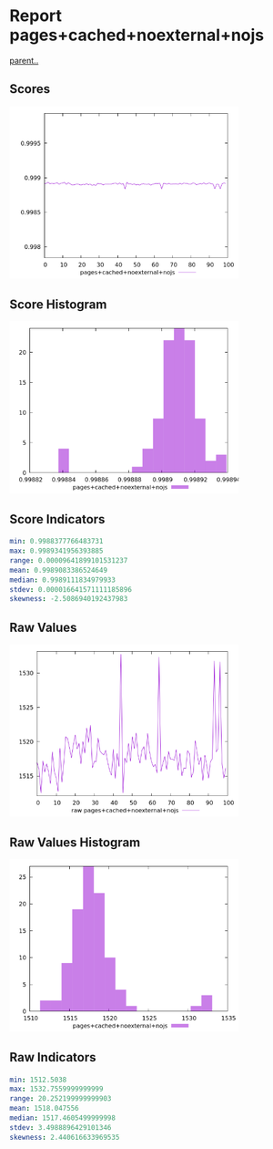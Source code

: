 # Report pages+cached+noexternal+nojs

[parent..](./..)  


## Scores

![score](./score.png)  

## Score Histogram

![hist](./hist.png)  

## Score Indicators

```yaml
min: 0.9988377766483731
max: 0.9989341956393885
range: 0.00009641899101531237
mean: 0.9989083386524649
median: 0.9989111834979933
stdev: 0.000016641571111185896
skewness: -2.5086940192437983

```

## Raw Values

![raw](./raw.png)  

## Raw Values Histogram

![raw hist](./raw_hist.png)  

## Raw Indicators

```yaml
min: 1512.5038
max: 1532.7559999999999
range: 20.252199999999903
mean: 1518.047556
median: 1517.4605499999998
stdev: 3.4988896429101346
skewness: 2.440616633969535

```

<style>
  img {
    max-width: 80%;
  }
</style>
      
